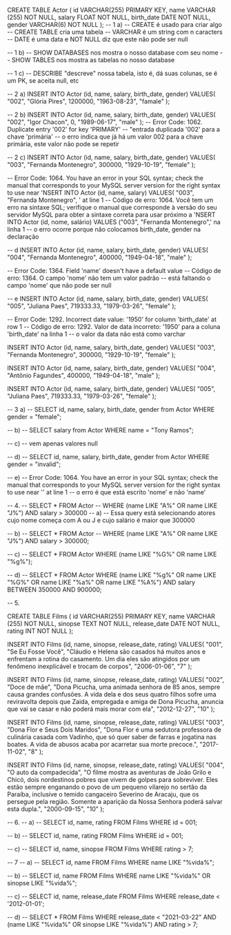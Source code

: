 CREATE TABLE Actor (
    id VARCHAR(255) PRIMARY KEY,
    name VARCHAR (255) NOT NULL,
    salary FLOAT NOT NULL,
    birth_date DATE NOT NULL,
		gender VARCHAR(6) NOT NULL
);
-- 1 a)
-- CREATE é usado para criar algo
-- CREATE TABLE cria uma tabela
-- VARCHAR é um string com n caracters
-- DATE é uma data e NOT NULL diz que este não pode ser null



-- 1 b)
-- SHOW DATABASES nos mostra o nosso database com seu nome
-- SHOW TABLES nos mostra as tabelas no nosso database

-- 1 c)
-- DESCRIBE "descreve" nossa tabela, isto é, dá suas colunas, se é um PK, se aceita null, etc



-- 2  a)
INSERT INTO Actor (id, name, salary, birth_date, gender)
VALUES(
  "002", 
  "Glória Pires",
  1200000,
  "1963-08-23", 
  "famale"
);

-- 2 b)
INSERT INTO Actor (id, name, salary, birth_date, gender)
VALUES(
  "002", 
  "Igor Chacon",
  0,
  "1989-06-17", 
  "male"
);
-- Error Code: 1062. Duplicate entry '002' for key 'PRIMARY'
-- "entrada duplicada '002' para a chave 'primária'
-- o erro indica que já há um valor 002 para a chave primária, este valor não pode se repetir

-- 2 c)
INSERT INTO Actor (id, name, salary, birth_date, gender)
VALUES(
  "003", 
  "Fernanda Montenegro",
  300000,
  "1929-10-19", 
  "female"
);

-- Error Code: 1064. You have an error in your SQL syntax; check the manual that corresponds to your MySQL server version for the right syntax to use near 'NSERT INTO Actor (id, name, salary) VALUES(   "003",    "Fernanda Montenegro",  ' at line 1
-- Código de erro: 1064. Você tem um erro na sintaxe SQL; verifique o manual que corresponde à versão do seu servidor MySQL para obter a sintaxe correta para usar próximo a 'NSERT INTO Actor (id, nome, salário) VALUES ("003", "Fernanda Montenegro",' na linha 1
-- o erro ocorre porque não colocamos birth_date, gender na declaração

-- d
INSERT INTO Actor (id, name, salary, birth_date, gender)
VALUES(
  "004",
  "Fernanda Montenegro",
  400000,
  "1949-04-18", 
  "male"
);

-- Error Code: 1364. Field 'name' doesn't have a default value
-- Código de erro: 1364. O campo 'nome' não tem um valor padrão
-- está faltando o campo 'nome' que não pode ser null

-- e
INSERT INTO Actor (id, name, salary, birth_date, gender)
VALUES(
  "005", 
  "Juliana Paes",
  719333.33,
  "1979-03-26", 
  "female"
);

-- Error Code: 1292. Incorrect date value: '1950' for column 'birth_date' at row 1
-- Código de erro: 1292. Valor de data incorreto: '1950' para a coluna 'birth_date' na linha 1
-- o valor da data não está como varchar

INSERT INTO Actor (id, name, salary, birth_date, gender)
VALUES(
  "003", 
  "Fernanda Montenegro",
  300000,
  "1929-10-19", 
  "female"
);

INSERT INTO Actor (id, name, salary, birth_date, gender)
VALUES(
  "004", 
  "Antônio Fagundes",
  400000,
  "1949-04-18", 
  "male"
);

INSERT INTO Actor (id, name, salary, birth_date, gender)
VALUES(
  "005", 
  "Juliana Paes",
  719333.33,
  "1979-03-26", 
  "female"
);

-- 3 a)
-- SELECT id, name, salary, birth_date, gender from Actor WHERE gender = "female";

-- b)
-- SELECT salary from Actor WHERE name = "Tony Ramos";

-- c)
-- vem apenas valores null

-- d)
-- SELECT id, name, salary, birth_date, gender from Actor WHERE gender = "invalid";

-- e)
-- Error Code: 1064. You have an error in your SQL syntax; check the manual that corresponds to your MySQL server version for the right syntax to use near '' at line 1
-- o erro é que está escrito 'nome' e não 'name'

-- 4.
-- SELECT * FROM Actor
-- WHERE (name LIKE "A%" OR name LIKE "J%") AND salary > 300000
-- a)
-- Essa query está selecionando atores cujo nome começa com A ou J e cujo salário é maior que 300000

-- b)
-- SELECT * FROM Actor
-- WHERE (name LIKE "A%" OR name LIKE "J%") AND salary > 300000;

-- c)
-- SELECT * FROM Actor WHERE (name LIKE "%G%" OR name LIKE "%g%");

-- d)
-- SELECT * FROM Actor WHERE (name LIKE "%g%" OR name LIKE "%G%" OR name LIKE "%a%" OR name LIKE "%A%") AND salary BETWEEN 350000 AND 900000;


-- 5.

CREATE TABLE Films (
    id VARCHAR(255) PRIMARY KEY,
    name VARCHAR (255) NOT NULL,
    sinopse TEXT NOT NULL,
    release_date DATE NOT NULL,
	rating INT NOT NULL
);

INSERT INTO Films (id, name, sinopse, release_date, rating)
VALUES(
  "001", 
  "Se Eu Fosse Você",
  "Cláudio e Helena são casados há muitos anos e enfrentam a rotina do casamento. 
  Um dia eles são atingidos por um fenômeno inexplicável e trocam de corpos",
  "2006-01-06", 
  "7"
);

INSERT INTO Films (id, name, sinopse, release_date, rating)
VALUES(
  "002", 
  "Doce de mãe",
  "Dona Picucha, uma animada senhora de 85 anos, 
  sempre causa grandes confusões. A vida dela e dos seus quatro filhos sofre uma reviravolta depois que Zaida, 
  empregada e amiga de Dona Picucha, anuncia que vai se casar e não poderá mais morar com ela",
  "2012-12-27", 
  "10"
);

INSERT INTO Films (id, name, sinopse, release_date, rating)
VALUES(
  "003", 
  "Dona Flor e Seus Dois Maridos",
  "Dona Flor é uma sedutora professora de 
  culinária casada com Vadinho, que só quer saber de farras e jogatina nas boates. 
  A vida de abusos acaba por acarretar sua morte precoce.",
  "2017-11-02", 
  "8"
);

INSERT INTO Films (id, name, sinopse, release_date, rating)
VALUES(
  "004", 
  "O auto da compadecida",
  "O filme mostra as aventuras de João Grilo e Chicó, dois nordestinos pobres que vivem de golpes para sobreviver. 
  Eles estão sempre enganando o povo de um pequeno vilarejo no sertão da Paraíba, 
  inclusive o temido cangaceiro Severino de Aracaju, que os persegue pela região. 
  Somente a aparição da Nossa Senhora poderá salvar esta dupla.",
  "2000-09-15", 
  "10"
);

-- 6.
-- a)
-- SELECT id, name, rating FROM Films WHERE id = 001;

-- b)
-- SELECT id, name, rating FROM Films WHERE id = 001;

-- c)
-- SELECT id, name, sinopse FROM Films WHERE rating > 7;


-- 7
-- a)
-- SELECT id, name FROM Films WHERE name LIKE "%vida%";

-- b)
-- SELECT id, name FROM Films WHERE name LIKE "%vida%" OR sinopse LIKE "%vida%";

-- c)
-- SELECT id, name, release_date FROM Films WHERE release_date < '2012-01-01';

-- d)
-- SELECT * FROM Films WHERE release_date < "2021-03-22" AND (name LIKE "%vida%" OR sinopse LIKE "%vida%") AND rating > 7;


